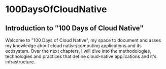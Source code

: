 # 100DaysOfCloudNative

## Introduction to "100 Days of Cloud Native"

Welcome to "100 Days of Cloud Native", my space to document and asses my knowledge about cloud native/computing applications and its ecosystem. Over the next chapters, I will dive into the methodologies, technologies and practices that define cloud-native applications and it's infrastructure.

